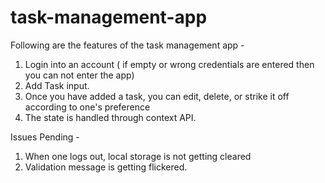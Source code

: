 # task-management-app
Following are the features of the task management app -
1. Login into an account ( if empty or wrong credentials are entered then you can not enter the app)
2. Add Task input.
3. Once you have added a task, you can edit, delete, or strike it off according to one's preference
4. The state is handled through context API.

Issues Pending -
1. When one logs out, local storage is not getting cleared
2. Validation message is getting flickered. 
